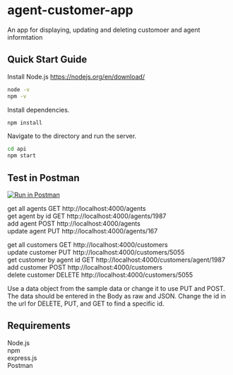 # agent-customer-app
An app for displaying, updating and deleting customoer and agent informtation

## Quick Start Guide
Install Node.js
https://nodejs.org/en/download/

```bash
node -v
npm -v
```

Install dependencies.
```bash
npm install
```

Navigate to the directory and run the server.
```bash
cd api
npm start
```

## Test in Postman
[![Run in Postman](https://run.pstmn.io/button.svg)](https://app.getpostman.com/run-collection/0b9f29bedc1058c74859)

get all agents  GET http://localhost:4000/agents<br>
get agent by id  GET http://localhost:4000/agents/1987<br>
add agent  POST http://localhost:4000/agents<br>
update agent  PUT http://localhost:4000/agents/167

get all customers  GET http://localhost:4000/customers<br>
update customer  PUT http://localhost:4000/customers/5055<br>
get customer by agent id  GET http://localhost:4000/customers/agent/1987<br>
add customer  POST http://localhost:4000/customers<br>
delete customer DELETE http://localhost:4000/customers/5055

Use a data object from the sample data or change it to use PUT and POST. The data should be entered in the Body as raw and JSON. Change the id in the url for DELETE, PUT, and GET to find a specific id.

## Requirements
<p>Node.js<br>
npm<br>
express.js<br>
Postman</p>
